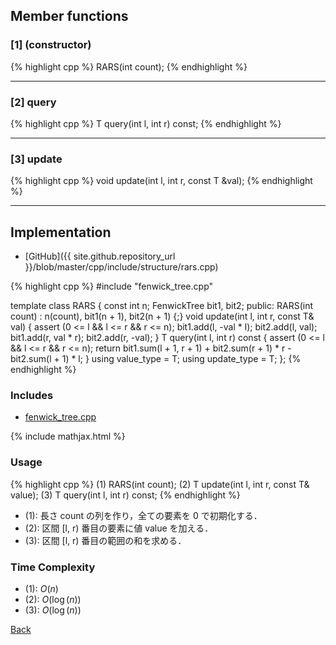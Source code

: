 ## Member functions

### [1] (constructor)
{% highlight cpp %}
RARS(int count);
{% endhighlight %}


---------------------------------------

### [2] query
{% highlight cpp %}
T query(int l, int r) const;
{% endhighlight %}


---------------------------------------

### [3] update
{% highlight cpp %}
void update(int l, int r, const T &val);
{% endhighlight %}


---------------------------------------

## Implementation

- [GitHub]({{ site.github.repository_url }}/blob/master/cpp/include/structure/rars.cpp)

{% highlight cpp %}
#include "fenwick_tree.cpp"

template <typename T>
class RARS {
  const int n;
  FenwickTree<T> bit1, bit2;
public:
  RARS(int count) : n(count), bit1(n + 1), bit2(n + 1) {;}
  void update(int l, int r, const T& val) {
    assert (0 <= l && l <= r && r <= n);
    bit1.add(l, -val * l); bit2.add(l,  val);
    bit1.add(r,  val * r); bit2.add(r, -val);
  }
  T query(int l, int r) const {
    assert (0 <= l && l <= r && r <= n);
    return bit1.sum(l + 1, r + 1) + bit2.sum(r + 1) * r - bit2.sum(l + 1) * l;
  }
  using value_type = T;
  using update_type = T;
};
{% endhighlight %}

### Includes

- [fenwick_tree.cpp](fenwick_tree)

{% include mathjax.html %}

### Usage

{% highlight cpp %}
(1) RARS<typename T>(int count);
(2) T update(int l, int r, const T& value);
(3) T query(int l, int r) const;
{% endhighlight %}

- (1): 長さ count の列を作り，全ての要素を 0 で初期化する．
- (2): 区間 [l, r) 番目の要素に値 value を加える．
- (3): 区間 [l, r) 番目の範囲の和を求める．

### Time Complexity
- (1): $O(n)$
- (2): $O(\log(n))$
- (3): $O(\log(n))$

[Back](../..)
